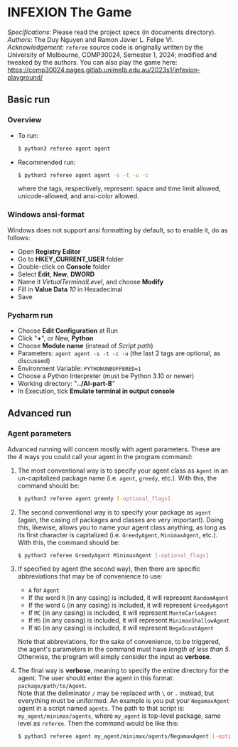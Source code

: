 # INFEXION The Game

*Specifications*: Please read the project specs (in documents directory).<br>
*Authors*: The Duy Nguyen and Ramon Javier L. Felipe VI.<br>
*Acknowledgement*: `referee` source code is originally written by the
University of Melbourne, COMP30024, Semester 1, 2024; modified and tweaked by the authors.
You can also play the game here: 
https://comp30024.pages.gitlab.unimelb.edu.au/2023s1/infexion-playground/


Basic run
------------

### Overview
* To run:
  ```bash
  $ python3 referee agent agent
  ```
* Recommended run:
  ```bash
  $ python3 referee agent agent -s -t -u -c
  ```
  where the tags, respectively, represent: space and time limit allowed, unicode-allowed, and 
  ansi-color allowed.

### Windows ansi-format
Windows does not support ansi formatting by default, so to enable it, do as follows:
* Open **Registry Editor**
* Go to **HKEY_CURRENT_USER** folder
* Double-click on **Console** folder
* Select **Edit**, **New**, **DWORD**
* Name it *VirtualTerminalLevel*, and choose **Modify**
* Fill in **Value Data** *10* in Hexadecimal
* Save

### Pycharm run
* Choose **Edit Configuration** at Run
* Click "**+**", or New, **Python**
* Choose **Module name** (instead of *Script path*)
* Parameters: `agent agent -s -t -c -u` (the last 2 tags are optional, as discussed)
* Environment Variable: `PYTHONUNBUFFERED=1`
* Choose a Python Interpreter (must be Python 3.10 or newer)
* Working directory: "**../AI-part-B**"
* In Execution, tick **Emulate terminal in output console**


Advanced run
------------

### Agent parameters
Advanced running will concern mostly with agent parameters. These are the 4 ways you could call
your agent in the program command:

1. The most conventional way is to specify your agent class as `Agent` in an un-capitalized
   package name (i.e. `agent`, `greedy`, etc.). With this, the command should be:
   ```bash
   $ python3 referee agent greedy [-optional_flags]
   ```

2. The second conventional way is to specify your package as `agent` (again, the casing of
   packages and classes are very important). Doing this, likewise, allows you to name your
   agent class anything, as long as its first character is capitalized (i.e. `GreedyAgent`,
   `MinimaxAgent`, etc.). With this, the command should be:
   ```bash
   $ python3 referee GreedyAgent MinimaxAgent [-optional_flags]
   ```

3. If specified by agent (the second way), then there are specific abbreviations that may be
   of convenience to use:
   * `A` for `Agent`
   * If the word `R` (in any casing) is included, it will represent `RandomAgent`
   * If the word `G` (in any casing) is included, it will represent `GreedyAgent`
   * If `MC` (in any casing) is included, it will represent `MonteCarloAgent`
   * If `MS` (in any casing) is included, it will represent `MinimaxShallowAgent`
   * If `NG` (in any casing) is included, it will represent `NegaScoutAgent`
   
   Note that abbreviations, for the sake of convenience, to be triggered, the agent's parameters
   in the command must have *length of less than 5*. Otherwise, the program will simply consider
   the input as **verbose**.

4. The final way is **verbose**, meaning to specify the entire directory for the agent. The user
   should enter the agent in this format: `package/path/to/Agent`.<br>
   Note that the deliminator `/` may be replaced with `\` or `.` instead, but everything must be
   uniformed. An example is you put your `NegamaxAgent` agent in a script named `agents`. The path to
   that script is: `my_agent/minimax/agents`, where `my_agent` is top-level package, same level as
   `referee`. Then the command would be like this:<br>
   ```bash
   $ python3 referee agent my_agent/minimax/agents/NegamaxAgent [-optional_flags]
   ```
